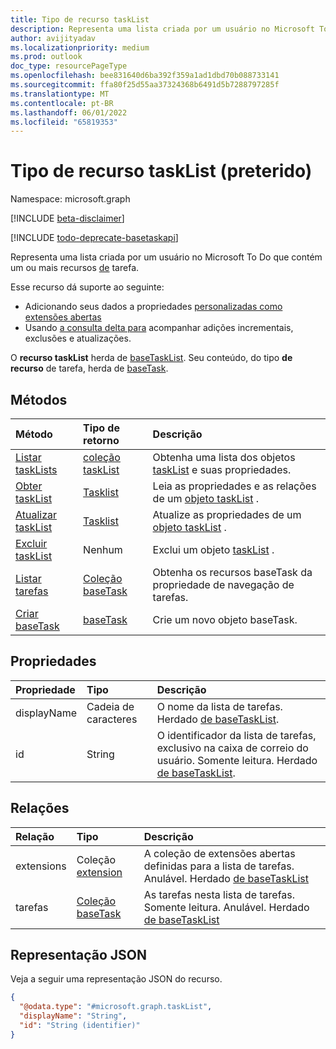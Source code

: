 ```yaml
---
title: Tipo de recurso taskList
description: Representa uma lista criada por um usuário no Microsoft To Do que contém um ou mais recursos de tarefa.
author: avijityadav
ms.localizationpriority: medium
ms.prod: outlook
doc_type: resourcePageType
ms.openlocfilehash: bee831640d6ba392f359a1ad1dbd70b088733141
ms.sourcegitcommit: ffa80f25d55aa37324368b6491d5b7288797285f
ms.translationtype: MT
ms.contentlocale: pt-BR
ms.lasthandoff: 06/01/2022
ms.locfileid: "65819353"
---
```

# <a name="tasklist-resource-type-deprecated"></a>Tipo de recurso taskList (preterido)

Namespace: microsoft.graph

[!INCLUDE [beta-disclaimer](../../includes/beta-disclaimer.md)]

[!INCLUDE [todo-deprecate-basetaskapi](../includes/todo-deprecate-basetaskapi.md)]

Representa uma lista criada por um usuário no Microsoft To Do que contém um ou mais recursos [de](./task.md) tarefa. 

Esse recurso dá suporte ao seguinte:
* Adicionando seus dados a propriedades [personalizadas como extensões abertas](/graph/extensibility-overview)
* Usando [a consulta delta para](/graph/delta-query-overview) acompanhar adições incrementais, exclusões e atualizações.

O **recurso taskList** herda de [baseTaskList](../resources/basetasklist.md).
Seu conteúdo, do tipo **de recurso** de tarefa, herda de [baseTask](../resources/basetask.md).

## <a name="methods"></a>Métodos
|Método|Tipo de retorno|Descrição|
|:---|:---|:---|
|[Listar taskLists](../api/tasks-list-lists.md)|[coleção taskList](../resources/tasklist.md)|Obtenha uma lista dos objetos [taskList](../resources/tasklist.md) e suas propriedades.|
|[Obter taskList](../api/basetasklist-get.md)|[Tasklist](../resources/tasklist.md)|Leia as propriedades e as relações de um [objeto taskList](../resources/tasklist.md) .|
|[Atualizar taskList](../api/tasklist-update.md)|[Tasklist](../resources/tasklist.md)|Atualize as propriedades de um [objeto taskList](../resources/tasklist.md) .|
|[Excluir taskList](../api/tasklist-delete.md)|Nenhum|Exclui um objeto [taskList](../resources/tasklist.md) .|
|[Listar tarefas](../api/basetasklist-list-tasks.md)|[Coleção baseTask](../resources/basetask.md)|Obtenha os recursos baseTask da propriedade de navegação de tarefas.|
|[Criar baseTask](../api/basetasklist-post-tasks.md)|[baseTask](../resources/basetask.md)|Crie um novo objeto baseTask.|

## <a name="properties"></a>Propriedades
|Propriedade|Tipo|Descrição|
|:---|:---|:---|
|displayName|Cadeia de caracteres|O nome da lista de tarefas. Herdado [de baseTaskList](../resources/basetasklist.md).|
|id|String|O identificador da lista de tarefas, exclusivo na caixa de correio do usuário. Somente leitura. Herdado [de baseTaskList](../resources/basetasklist.md).|

## <a name="relationships"></a>Relações
|Relação|Tipo|Descrição|
|:---|:---|:---|
|extensions|Coleção [extension](../resources/extension.md)|A coleção de extensões abertas definidas para a lista de tarefas. Anulável. Herdado [de baseTaskList](../resources/basetasklist.md)|
|tarefas|[Coleção baseTask](../resources/basetask.md)|As tarefas nesta lista de tarefas. Somente leitura. Anulável. Herdado [de baseTaskList](../resources/basetasklist.md)|

## <a name="json-representation"></a>Representação JSON
Veja a seguir uma representação JSON do recurso.
<!-- {
  "blockType": "resource",
  "keyProperty": "id",
  "@odata.type": "microsoft.graph.taskList",
  "baseType": "microsoft.graph.baseTaskList",
  "openType": false
}
-->
``` json
{
  "@odata.type": "#microsoft.graph.taskList",
  "displayName": "String",
  "id": "String (identifier)"
}
```

